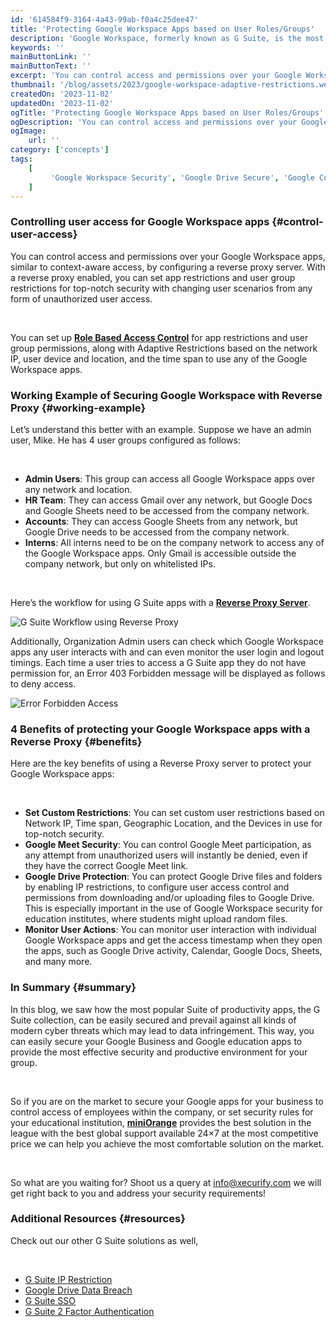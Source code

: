 ```yaml
---
id: '614584f9-3164-4a43-99ab-f0a4c25dee47'
title: 'Protecting Google Workspace Apps based on User Roles/Groups'
description: 'Google Workspace, formerly known as G Suite, is the most popular set of everyday business apps used by organizations on a daily basis for storing and sharing information. The widespread acceptance and popularity of Google Workspace have made the G Suite apps prone to data leaks by employees within the company stealing company-sensitive data like sales leads, confidentiality agreements, company financials, and other information.'
keywords: ''
mainButtonLink: ''
mainButtonText: ''
excerpt: 'You can control access and permissions over your Google Workspace apps, similar to context-aware access, by configuring a reverse proxy server. With a reverse proxy enabled, you can set app restrictions and user group restrictions for top-notch security with changing user scenarios from any form of unauthorized user access.'
thumbnail: '/blog/assets/2023/google-workspace-adaptive-restrictions.webp'
createdOn: '2023-11-02'
updatedOn: '2023-11-02'
ogTitle: 'Protecting Google Workspace Apps based on User Roles/Groups'
ogDescription: 'You can control access and permissions over your Google Workspace apps, similar to context-aware access, by configuring a reverse proxy server'
ogImage:
    url: ''
category: ['concepts']
tags:
    [
		 'Google Workspace Security', 'Google Drive Secure', 'Google Context Aware Access', 'Google Doc Security'
    ]
---
```


### **Controlling user access for Google Workspace apps** {#control-user-access}

You can control access and permissions over your Google Workspace apps, similar to context-aware access, by configuring a reverse proxy server. With a reverse proxy enabled, you can set app restrictions and user group restrictions for top-notch security with changing user scenarios from any form of unauthorized user access.

&nbsp;

You can set up [**Role Based Access Control**](https://www.miniorange.com/products/) for app restrictions and user group permissions, along with Adaptive Restrictions based on the network IP, user device and location, and the time span to use any of the Google Workspace apps.

### **Working Example of Securing Google Workspace with Reverse Proxy** {#working-example}

Let’s understand this better with an example. Suppose we have an admin user, Mike. He has 4 user groups configured as follows:

&nbsp;

- **Admin Users**: This group can access all Google Workspace apps over any network and location.
- **HR Team**: They can access Gmail over any network, but Google Docs and Google Sheets need to be accessed from the company network.
- **Accounts**: They can access Google Sheets from any network, but Google Drive needs to be accessed from the company network.
- **Interns**: All interns need to be on the company network to access any of the Google Workspace apps. Only Gmail is accessible outside the company network, but only on whitelisted IPs.

&nbsp;

Here’s the workflow for using G Suite apps with a [**Reverse Proxy Server**](https://www.miniorange.com/reverse-proxy).

![G Suite Workflow using Reverse Proxy](/blog/assets/2023/workflow-gsuite-reverse-proxy.webp)

Additionally, Organization Admin users can check which Google Workspace apps any user interacts with and can even monitor the user login and logout timings. Each time a user tries to access a G Suite app they do not have permission for, an Error 403 Forbidden message will be displayed as follows to deny access.

![Error Forbidden Access](/blog/assets/2023/error-forbidden-access.webp)

### **4 Benefits of protecting your Google Workspace apps with a Reverse Proxy** {#benefits}

Here are the key benefits of using a Reverse Proxy server to protect your Google Workspace apps:

&nbsp;

- **Set Custom Restrictions**: You can set custom user restrictions based on Network IP, Time span, Geographic Location, and the Devices in use for top-notch security.
- **Google Meet Security**: You can control Google Meet participation, as any attempt from unauthorized users will instantly be denied, even if they have the correct Google Meet link.
- **Google Drive Protection**: You can protect Google Drive files and folders by enabling IP restrictions, to configure user access control and permissions from downloading and/or uploading files to Google Drive. This is especially important in the use of Google Workspace security for education institutes, where students might upload random files.
- **Monitor User Actions**: You can monitor user interaction with individual Google Workspace apps and get the access timestamp when they open the apps, such as Google Drive activity, Calendar, Google Docs, Sheets, and many more.

### In Summary {#summary}

In this blog, we saw how the most popular Suite of productivity apps, the G Suite collection, can be easily secured and prevail against all kinds of modern cyber threats which may lead to data infringement. This way, you can easily secure your Google Business and Google education apps to provide the most effective security and productive environment for your group.

&nbsp;

So if you are on the market to secure your Google apps for your business to control access of employees within the company, or set security rules for your educational institution, [**miniOrange**](https://www.miniorange.com/) provides the best solution in the league with the best global support available 24×7 at the most competitive price we can help you achieve the most comfortable solution on the market.

&nbsp;

So what are you waiting for? Shoot us a query at [info@xecurify.com](mailto:info@xecurify.com) we will get right back to you and address your security requirements!

### Additional Resources {#resources}

Check out our other G Suite solutions as well,

&nbsp;

- [G Suite IP Restriction](https://www.miniorange.com/blog/secure-access-control-for-google-workspace-gsuite-apps)
- [Google Drive Data Breach](https://www.miniorange.com/reverse-proxy/google-workspace-account-security)
- [G Suite SSO](<https://www.miniorange.com/google-apps-single-sign-on-(sso)>)
- [G Suite 2 Factor Authentication](<https://www.miniorange.com/google-apps-two-factor-authentication-(2fa)>)
